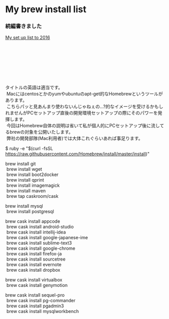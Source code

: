 # My brew install list

<div><h3>続編書きました</h3><p><a href="https://blog.tagbangers.co.jp/ja/2016/08/31/My_set_up_list_to_2016">My set up list to 2016</a></p><p><br></p><p><br></p><p><br></p><p><br></p><p>タイトルの英語は適当です。<br>&nbsp;Macにはcentosとかのyumやubuntuのapt-get的なHomebrewというツールがあります。<br>&nbsp;こちらパッと見あんまり使わないんじゃねぇの...?的なイメージを受けるかもしれませんがPCセットアップ直後の開発環境セットアップの際にそのパワーを発揮します。<br>&nbsp;今回はHomebrew自体の説明は省いて私が個人的にPCセットアップ後に流してるbrewの対象を公開いたします。<br>&nbsp;弊社の開発部隊(Mac利用者)では大体これぐらいあれば事足ります。</p><p>$ ruby -e "$(curl -fsSL <a class="vglnk" href="https://raw.githubusercontent.com/Homebrew/install/master/install" rel="nofollow"><span>https</span><span>://</span><span>raw</span><span>.</span><span>githubusercontent</span><span>.</span><span>com</span><span>/</span><span>Homebrew</span><span>/</span><span>install</span><span>/</span><span>master</span><span>/</span><span>install</span></a>)"</p><p>brew install git<br>&nbsp;brew install wget<br>&nbsp;brew install boot2docker<br>&nbsp;brew install qprint<br>&nbsp;brew install imagemagick<br>&nbsp;brew install maven<br>&nbsp;brew tap caskroom/cask</p><p>brew install mysql<br>&nbsp;brew install postgresql</p><p>brew cask install appcode<br>&nbsp;brew cask install android-studio<br>&nbsp;brew cask install intellij-idea<br>&nbsp;brew cask install google-japanese-ime<br>&nbsp;brew cask install sublime-text3<br>&nbsp;brew cask install google-chrome<br>&nbsp;brew cask install firefox-ja<br>&nbsp;brew cask install sourcetree<br>&nbsp;brew cask install evernote<br>&nbsp;brew cask install dropbox</p><p>brew cask install virtualbox<br>&nbsp;brew cask install genymotion</p><p>brew cask install sequel-pro<br>&nbsp;brew cask install pg-commander<br>&nbsp;brew cask install pgadmin3<br>&nbsp;brew cask install mysqlworkbench</p></div>